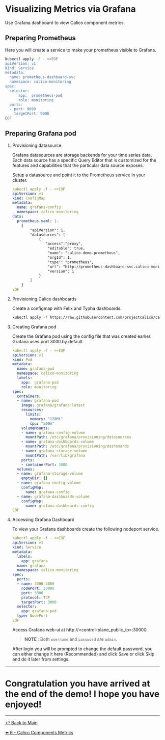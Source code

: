 # Visualizing Metrics via Grafana

Use Grafana dashboard to view Calico component metrics.

## Preparing Prometheus

Here you will create a service to make your prometheus visible to Grafana.

```bash
kubectl apply -f - <<EOF
apiVersion: v1
kind: Service
metadata:
  name: prometheus-dashboard-svc
  namespace: calico-monitoring
spec:
  selector:
      app:  prometheus-pod
      role: monitoring
  ports:
  - port: 9090
    targetPort: 9090
EOF
```

## Preparing Grafana pod

1. Provisioning datasource
   
   Grafana datasources are storage backends for your time series data. Each data source has a specific Query Editor that is customized for the features and capabilities that the particular data source exposes.

   Setup a datasource and point it to the Prometheus service in your cluster.

   ```yaml
   kubectl apply -f - <<EOF
   apiVersion: v1
   kind: ConfigMap
   metadata:
     name: grafana-config
     namespace: calico-monitoring
   data:
     prometheus.yaml: |-
       {
           "apiVersion": 1,
           "datasources": [
               {
                  "access":"proxy",
                   "editable": true,
                   "name": "calico-demo-prometheus",
                   "orgId": 1,
                   "type": "prometheus",
                   "url": "http://prometheus-dashboard-svc.calico-monitoring.svc:9090",
                   "version": 1
               }
           ]
       }
   EOF
   ```

2. Provisioning Calico dashboards
 
   Create a configmap with Felix and Typha dashboards.

   ```bash
   kubectl apply -f https://raw.githubusercontent.com/projectcalico/calico/v3.26.0/manifests/grafana-dashboards.yaml
   ```

3. Creating Grafana pod

   Create the Grafana pod using the config file that was created earlier. Grafana uses port 3000 by default.

   ```yaml
   kubectl apply -f - <<EOF
   apiVersion: v1
   kind: Pod
   metadata:
     name: grafana-pod
     namespace: calico-monitoring
     labels:
       app:  grafana-pod
       role: monitoring
   spec:
     containers:
     - name: grafana-pod
       image: grafana/grafana:latest
       resources:
         limits:
           memory: "128Mi"
           cpu: "500m"
       volumeMounts:
       - name: grafana-config-volume
         mountPath: /etc/grafana/provisioning/datasources
       - name: grafana-dashboards-volume
         mountPath: /etc/grafana/provisioning/dashboards
       - name: grafana-storage-volume
         mountPath: /var/lib/grafana
       ports:
       - containerPort: 3000
     volumes:
     - name: grafana-storage-volume
       emptyDir: {}
     - name: grafana-config-volume
       configMap:
         name: grafana-config
     - name: grafana-dashboards-volume
       configMap:
         name: grafana-dashboards-config
   EOF
   ```

4. Accessing Grafana Dashboard

   To view your Grafana dashboards create the following nodeport service.

   ```yaml
   kubectl apply -f - <<EOF
   apiVersion: v1
   kind: Service
   metadata:
     labels:
       app: grafana
     name: grafana
     namespace: calico-monitoring
   spec:
     ports:
     - name: 3000-3000
       nodePort: 30000
       port: 3000
       protocol: TCP
       targetPort: 3000
     selector:
       app: grafana-pod
     type: NodePort
   EOF
   ```

   Access Grafana web-ui at http://<control-plane_public_ip>:30000.

   > **NOTE** : Both `username` and `password` are `admin`.

   After login you will be prompted to change the default password, you can either change it here (Recommended) and click Save or click Skip and do it later from settings.

---

# Congratulation you have arrived at the end of the demo! I hope you have enjoyed!

---

[:leftwards_arrow_with_hook: Back to Main](/README.md) <br>

[:arrow_left: 6 - Calico Components Metrics](/demo/06-calico-metrics.md)  
